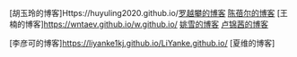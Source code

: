 [胡玉玲的博客]Https://huyuling2020.github.io/[罗越攀的博客](Http://qzone.qq.com)
[陈蓓尔的博客](https://beierchen22.github.io/belle.github.io/)
[王楠的博客]https://wntaev.github.io/w.github.io/
[姚雪的博客](https://hao.360.com/)
[卢锦茜的博客](https://www.baidu.com)

[李彦可的博客]https://liyanke1kj.github.io/LiYanke.github.io/
[夏维的博客]
